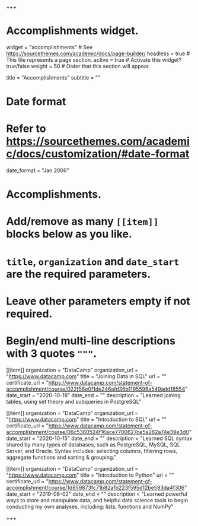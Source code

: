 +++
# Accomplishments widget.
widget = "accomplishments"  # See https://sourcethemes.com/academic/docs/page-builder/
headless = true  # This file represents a page section.
active = true  # Activate this widget? true/false
weight = 50  # Order that this section will appear.

title = "Accomplish&shy;ments"
subtitle = ""

# Date format
#   Refer to https://sourcethemes.com/academic/docs/customization/#date-format
date_format = "Jan 2006"

# Accomplishments.
#   Add/remove as many `[[item]]` blocks below as you like.
#   `title`, `organization` and `date_start` are the required parameters.
#   Leave other parameters empty if not required.
#   Begin/end multi-line descriptions with 3 quotes `"""`.

 [[item]]
  organization = "DataCamp"
  organization_url = "https://www.datacamp.com"
  title = "Joining Data in SQL"
  url = ""
  certificate_url = "https://www.datacamp.com/statement-of-accomplishment/course/022f56e0f1de246afd36b1195598a549add18554"
  date_start = "2020-10-18"
  date_end = ""
  description = "Learned joining tables, using set theory and subqueries in PostgreSQL"
  
[[item]]
  organization = "DataCamp"
  organization_url = "https://www.datacamp.com"
  title = "Introduction to SQL"
  url = ""
  certificate_url = "https://www.datacamp.com/statement-of-accomplishment/course/06c5380524f16ace7700627ce5a262a74e39e3d0"
  date_start = "2020-10-15"
  date_end = ""
  description = "Learned SQL syntax shared by many types of databases, such as PostgreSQL, MySQL, SQL Server, and Oracle. Syntax includes: selecting columns, filtering rows, aggregate functions and sorting & grouping."

[[item]]
  organization = "DataCamp"
  organization_url = "https://www.datacamp.com"
  title = "Introduction to Python"
  url = ""
  certificate_url = "https://www.datacamp.com/statement-of-accomplishment/course/1d859873fc71b82afb223f595d12be593da4f306"
  date_start = "2019-08-02"
  date_end = ""
  description = "Learned powerful ways to store and manipulate data, and helpful data science tools to begin conducting my own analyses, including: lists, functions and NumPy"
  


+++
